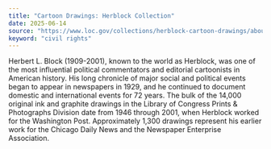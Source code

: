 ```yaml
---
title: "Cartoon Drawings: Herblock Collection"
date: 2025-06-14
source: "https://www.loc.gov/collections/herblock-cartoon-drawings/about-this-collection/"
keyword: "civil rights"
---
```


Herbert L. Block (1909-2001), known to the world as Herblock, was one of the most influential political commentators and editorial cartoonists in American history. His long chronicle of major social and political events began to appear in newspapers in 1929, and he continued to document domestic and international events for 72 years. The bulk of the 14,000 original ink and graphite drawings in the Library of Congress Prints &amp; Photographs Division date from 1946 through 2001, when Herblock worked for the Washington Post. Approximately 1,300 drawings represent his earlier work for the Chicago Daily News and the Newspaper Enterprise Association.

